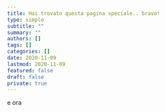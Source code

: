 ```yaml
---
title: Hai trovato questa pagina speciale.. bravo!
type: simple
subtitle: ""
summary: ""
authors: []
tags: []
categories: []
date: 2020-11-09
lastmod: 2020-11-09
featured: false
draft: false
private: true
---
```


e ora

